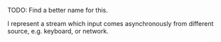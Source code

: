 TODO: Find a better name for this.

I represent a stream which input comes asynchronously from different source, e.g. keyboard, or network.